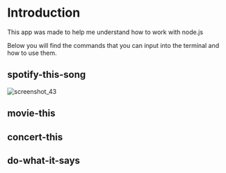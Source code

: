 # Introduction

This app was made to help me understand how to work with node.js

Below you will find the commands that you can input into the terminal and how to use them.

## spotify-this-song
![screenshot_43](https://user-images.githubusercontent.com/44615072/53456893-c5370980-39f5-11e9-9922-68bdfb521648.png)

## movie-this

## concert-this

## do-what-it-says
